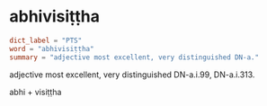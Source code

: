 # abhivisiṭṭha

``` toml
dict_label = "PTS"
word = "abhivisiṭṭha"
summary = "adjective most excellent, very distinguished DN-a."
```

adjective most excellent, very distinguished DN\-a.i.99, DN\-a.i.313.

abhi \+ visiṭṭha

